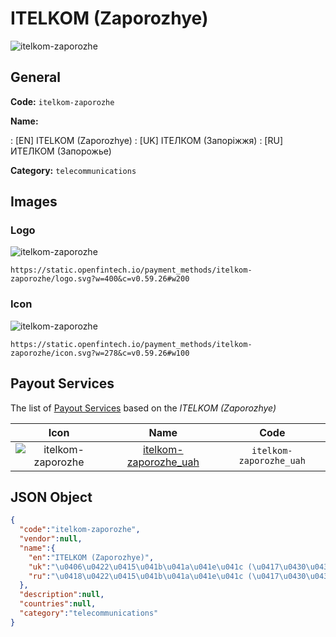 
# ITELKOM (Zaporozhye) 
![itelkom-zaporozhe](https://static.openfintech.io/payment_methods/itelkom-zaporozhe/logo.svg?w=400&c=v0.59.26#w200)  

## General 
**Code:** `itelkom-zaporozhe` 
 
**Name:** 
 
:	[EN] ITELKOM (Zaporozhye) 
:	[UK] ІТЕЛКОМ (Запоріжжя) 
:	[RU] ИТЕЛКОМ (Запорожье) 
 
**Category:** `telecommunications` 
 

## Images 

### Logo 
![itelkom-zaporozhe](https://static.openfintech.io/payment_methods/itelkom-zaporozhe/logo.svg?w=400&c=v0.59.26#w200)  

```
https://static.openfintech.io/payment_methods/itelkom-zaporozhe/logo.svg?w=400&c=v0.59.26#w200
```  

### Icon 
![itelkom-zaporozhe](https://static.openfintech.io/payment_methods/itelkom-zaporozhe/icon.svg?w=278&c=v0.59.26#w100)  

```
https://static.openfintech.io/payment_methods/itelkom-zaporozhe/icon.svg?w=278&c=v0.59.26#w100
```  

## Payout Services 
 
The list of [Payout Services](/payout-services/) based on the _ITELKOM (Zaporozhye)_ 

|Icon|Name|Code| 
|:---:|:---:|:---:| 
|![itelkom-zaporozhe](https://static.openfintech.io/payout_methods/itelkom-zaporozhe/icon.png?w=278&c=v0.59.26#w40) |[itelkom-zaporozhe_uah](/payout-services/itelkom-zaporozhe_uah/)|`itelkom-zaporozhe_uah`| 
 

## JSON Object 

```json
{
  "code":"itelkom-zaporozhe",
  "vendor":null,
  "name":{
    "en":"ITELKOM (Zaporozhye)",
    "uk":"\u0406\u0422\u0415\u041b\u041a\u041e\u041c (\u0417\u0430\u043f\u043e\u0440\u0456\u0436\u0436\u044f)",
    "ru":"\u0418\u0422\u0415\u041b\u041a\u041e\u041c (\u0417\u0430\u043f\u043e\u0440\u043e\u0436\u044c\u0435)"
  },
  "description":null,
  "countries":null,
  "category":"telecommunications"
}
```  
